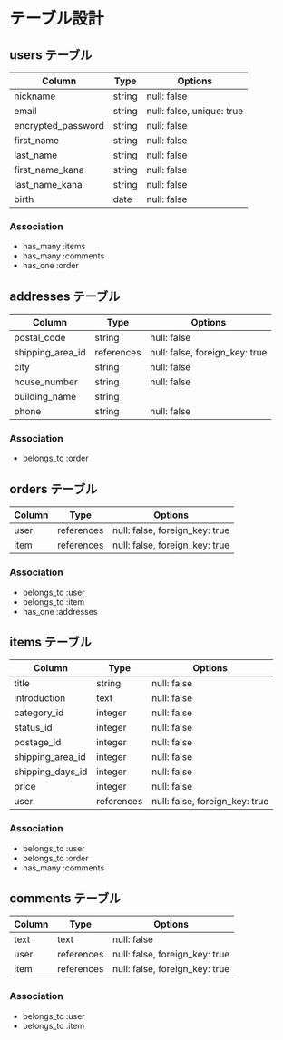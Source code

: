# テーブル設計

## users テーブル
| Column          | Type    | Options     |
| --------------- | ------- | ----------- |
| nickname        | string  | null: false |
| email           | string  | null: false, unique: true |
| encrypted_password | string  | null: false |
| first_name      | string  | null: false |
| last_name       | string  | null: false |
| first_name_kana | string  | null: false |
| last_name_kana  | string  | null: false |
| birth      | date | null: false |

### Association
- has_many :items
- has_many :comments
- has_one :order


## addresses テーブル
| Column        | Type       | Options                        |
| ------------- | ---------- | ------------------------------ |
| postal_code   | string     | null: false |
| shipping_area_id | references | null: false, foreign_key: true |
| city          | string     | null: false |
| house_number  | string     | null: false |
| building_name | string     |
| phone         | string     | null: false |

### Association
- belongs_to :order


## orders テーブル
| Column        | Type       | Options                        |
| ------------- | ---------- | ------------------------------ |
| user          | references | null: false, foreign_key: true |
| item          | references | null: false, foreign_key: true |

### Association
- belongs_to :user
- belongs_to :item
- has_one :addresses


## items テーブル
| Column        | Type       | Options                        |
| ------------- | ---------- | ------------------------------ |
| title         | string     | null: false |
| introduction  | text       | null: false |
| category_id      | integer    | null: false |
| status_id        | integer    | null: false |
| postage_id       | integer    | null: false |
| shipping_area_id | integer    | null: false |
| shipping_days_id | integer    | null: false |
| price         | integer     | null: false |
| user          | references | null: false, foreign_key: true |

### Association
- belongs_to :user
- belongs_to :order
- has_many :comments


## comments テーブル
| Column  | Type       | Options                        
| ------- | ---------- | ------------------------------ 
| text    | text       | null: false |
| user    | references | null: false, foreign_key: true 
| item    | references | null: false, foreign_key: true 

### Association
- belongs_to :user
- belongs_to :item